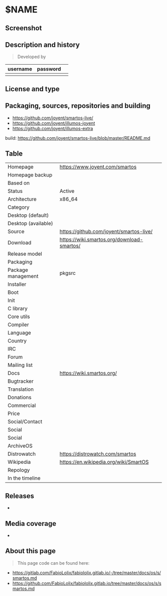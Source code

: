 # $NAME

## Screenshot


## Description and history

>

> Developed by

| username | password |  |
|----------|----------|--|
|  |  |  |


## License and type

>


## Packaging, sources, repositories and building

>

* <https://github.com/joyent/smartos-live/>
* <https://github.com/joyent/illumos-joyent>
* <https://github.com/joyent/illumos-extra>

build: <https://github.com/joyent/smartos-live/blob/master/README.md>


## Table

|                       |  |
|-----------------------|--|
| Homepage              | <https://www.joyent.com/smartos> |
| Homepage backup       |  |
| Based on              |  |
| Status                | Active |
| Architecture          | x86_64 |
| Category              |  |
| Desktop (default)     |  |
| Desktop (available)   |  |
| Source                | <https://github.com/joyent/smartos-live/> |
| Download              | <https://wiki.smartos.org/download-smartos/> |
| Release model         |  |
| Packaging             |  |
| Package management    | pkgsrc |
| Installer             |  |
| Boot                  |  |
| Init                  |  |
| C library             |  |
| Core utils            |  |
| Compiler              |  |
| Language              |  |
| Country               |  |
| IRC                   |  |
| Forum                 |  |
| Mailing list          |  |
| Docs                  | <https://wiki.smartos.org/> |
| Bugtracker            |  |
| Translation           |  |
| Donations             |  |
| Commercial            |  |
| Price                 |  |
| Social/Contact        |  |
| Social                |  |
| Social                |  |
| ArchiveOS             |  |
| Distrowatch           | <https://distrowatch.com/smartos> |
| Wikipedia             | <https://en.wikipedia.org/wiki/SmartOS> |
| Repology              |  |
| In the timeline       |  |


## Releases

* 


## Media coverage

* 


## About this page

> This page code can be found here:

* <https://gitlab.com/FabioLolix/fabiololix.gitlab.io/-/tree/master/docs/os/s/smartos.md>
* <https://github.com/FabioLolix/fabiololix.gitlab.io/tree/master/docs/os/s/smartos.md>

